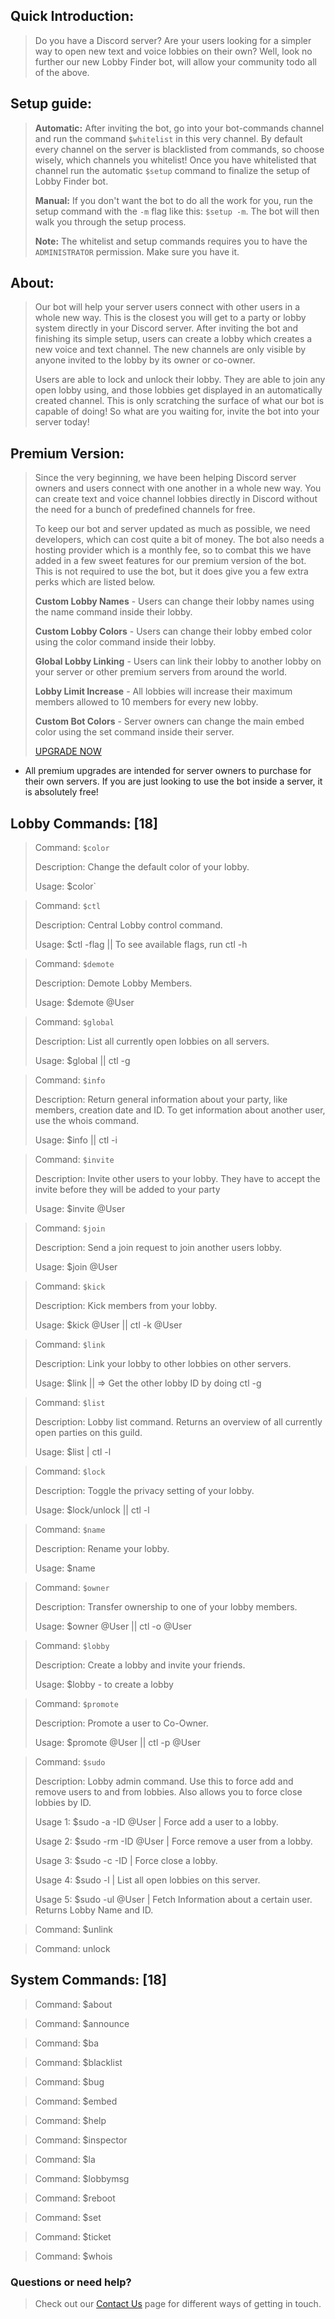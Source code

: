 ## Quick Introduction:
> Do you have a Discord server? Are your users looking for a simpler way to open new text and voice lobbies on their own? Well, look no further our new Lobby Finder bot, will allow your community todo all of the above.

## Setup guide:
> **Automatic:** After inviting the bot, go into your bot-commands channel and run the command `$whitelist` in this very channel. By default every channel on the server is blacklisted from commands, so choose wisely, which channels you whitelist! Once you have whitelisted that channel run the automatic `$setup` command to finalize the setup of Lobby Finder bot.
> 
> **Manual:** If you don't want the bot to do all the work for you, run the setup command with the `-m` flag like this: `$setup -m`. The bot will then walk you through the setup process.
> 
> **Note:** The whitelist and setup commands requires you to have the `ADMINISTRATOR` permission. Make sure you have it.

## About:
> Our bot will help your server users connect with other users in a whole new way. This is the closest you will get to a party or lobby system directly in your Discord server. After inviting the bot and finishing its simple setup, users can create a lobby which creates a new voice and text channel. The new channels are only visible by anyone invited to the lobby by its owner or co-owner. 
> 
> Users are able to lock and unlock their lobby. They are able to join any open lobby using, and those lobbies get displayed in an automatically created channel. This is only scratching the surface of what our bot is capable of doing! So what are you waiting for, invite the bot into your server today!

## Premium Version:
> Since the very beginning, we have been helping Discord server owners and users connect with one another in a whole new way. You can create text and voice channel lobbies directly in Discord without the need for a bunch of predefined channels for free.
> 
> To keep our bot and server updated as much as possible, we need developers, which can cost quite a bit of money. The bot also needs a hosting provider which is a monthly fee, so to combat this we have added in a few sweet features for our premium version of the bot. This is not required to use the bot, but it does give you a few extra perks which are listed below.
> 
> **Custom Lobby Names** - Users can change their lobby names using the name command inside their lobby.
> 
> **Custom Lobby Colors** - Users can change their lobby embed color using the color command inside their lobby.
> 
> **Global Lobby Linking** - Users can link their lobby to another lobby on your server or other premium servers from around the world.
> 
> **Lobby Limit Increase** - All lobbies will increase their maximum members allowed to 10 members for every new lobby.
> 
> **Custom Bot Colors** - Server owners can change the main embed color using the set command inside their server.
> 
> [UPGRADE NOW](https://www.patreon.com/lobbyfinder)

* All premium upgrades are intended for server owners to purchase for their own servers. If you are just looking to use the bot inside a server, it is absolutely free!

## Lobby Commands: [18]

> Command: `$color`
> 
> Description: Change the default color of your lobby.
> 
> Usage: $color`

> Command: `$ctl`
> 
> Description: Central Lobby control command.
> 
> Usage: $ctl -flag || To see available flags, run ctl -h

> Command: `$demote`
> 
> Description: Demote Lobby Members.
> 
> Usage: $demote @User

> Command: `$global`
> 
> Description: List all currently open lobbies on all servers.
> 
> Usage: $global || ctl -g

> Command: `$info`
> 
> Description: Return general information about your party, like members, creation date and ID. To get information about another user, use the whois command.
> 
> Usage: $info || ctl -i

> Command: `$invite`
> 
> Description: Invite other users to your lobby. They have to accept the invite before they will be added to your party
> 
> Usage: $invite @User

> Command: `$join`
> 
> Description: Send a join request to join another users lobby.
> 
> Usage: $join @User

> Command: `$kick`
> 
> Description: Kick members from your lobby.
> 
> Usage: $kick @User || ctl -k @User

> Command: `$link`
> 
> Description: Link your lobby to other lobbies on other servers.
> 
> Usage: $link <LOBBYID> || => Get the other lobby ID by doing ctl -g

> Command: `$list`
> 
> Description: Lobby list command. Returns an overview of all currently open parties on this guild.
> 
> Usage: $list | ctl -l

> Command: `$lock`
> 
> Description: Toggle the privacy setting of your lobby.
> 
> Usage: $lock/unlock || ctl -l

> Command: `$name`
> 
> Description: Rename your lobby.
> 
> Usage: $name <Newname>

> Command: `$owner`
> 
> Description: Transfer ownership to one of your lobby members.
> 
> Usage: $owner @User || ctl -o @User

> Command: `$lobby`
> 
> Description: Create a lobby and invite your friends.
> 
> Usage: $lobby - to create a lobby

> Command: `$promote`
> 
> Description: Promote a user to Co-Owner.
> 
> Usage: $promote @User || ctl -p @User

> Command: `$sudo`
> 
> Description: Lobby admin command. Use this to force add and remove users to and from lobbies. Also allows you to force close lobbies by ID.
> 
> Usage 1: $sudo -a -ID @User | Force add a user to a lobby.
> 
> Usage 2: $sudo -rm -ID @User | Force remove a user from a lobby.
> 
> Usage 3: $sudo -c -ID | Force close a lobby.
> 
> Usage 4: $sudo -l | List all open lobbies on this server.
> 
> Usage 5: $sudo -ul @User | Fetch Information about a certain user. Returns Lobby Name and ID.

> Command: $unlink
> 

> Command: unlock
> 

## System Commands: [18]

> Command: $about
> 

> Command: $announce
> 

> Command: $ba
> 

> Command: $blacklist
> 

> Command: $bug
>

> Command: $embed
> 

> Command: $help
> 

> Command: $inspector
> 

> Command: $la
> 

> Command: $lobbymsg
> 

> Command: $reboot
> 

> Command: $set
> 

> Command: $ticket
> 

> Command: $whois
> 

### Questions or need help?
> Check out our [Contact Us](https://github.com/LobbyFinderBot/lobbyfinderbot.github.io/wiki/Contact-Us) page for different ways of getting in touch.
